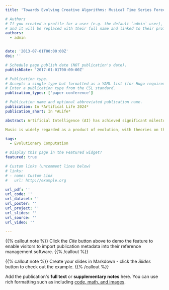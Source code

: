 ```yaml
---
title: 'Towards Evolving Creative Algorithms: Musical Time Series Forecasting with Tangled Program Graphs'

# Authors
# If you created a profile for a user (e.g. the default `admin` user), write the username (folder name) here
# and it will be replaced with their full name and linked to their profile.
authors:
  - admin


date: '2013-07-01T00:00:00Z'
doi: ''

# Schedule page publish date (NOT publication's date).
publishDate: '2017-01-01T00:00:00Z'

# Publication type.
# Accepts a single type but formatted as a YAML list (for Hugo requirements).
# Enter a publication type from the CSL standard.
publication_types: ['paper-conference']

# Publication name and optional abbreviated publication name.
publication: In *Artifical Life 2024*
publication_short: In *ALife*

abstract: Artificial Intelligence (AI) has achieved significant milestones in fields governed by clear rules, such as theorem proving and strategy games like chess. However, applying AI to music composition presents a unique challenge due to the subjective nature of evaluating creative work; the difficulty in designing a fitness function capable of measuring the creativity and uniqueness of solutions remains an unsolved issue. Even in the realm of generative machine learning, the focus has been modelling large datasets and producing plausible recreations rather than generating novel works or simulating the creative process itself. 

Music is widely regarded as a product of evolution, with theories on the cultural evolution of music and ethnomusicology studies suggesting music and culture co-evolve. This insight leads to the proposition that genetic programming could foster innovative compositions by modelling evolutionary processes. Specifically, an evolutionary search for computer programs has great potential for through the discovery of new programs, and {transformational creativity} by automatically encapsulating reusable code modules (e.g. functions) and performing a meta-search at the function/module level. A bi-level search of this nature may facilitate, a fundamental aspect of creative problem solving.

tags:
  - Evolutionary Computation

# Display this page in the Featured widget?
featured: true

# Custom links (uncomment lines below)
# links:
# - name: Custom Link
#   url: http://example.org

url_pdf: ''
url_code: ''
url_dataset: ''
url_poster: ''
url_project: ''
url_slides: ''
url_source: ''
url_video: ''

---
```


{{% callout note %}}
Click the _Cite_ button above to demo the feature to enable visitors to import publication metadata into their reference management software.
{{% /callout %}}

{{% callout note %}}
Create your slides in Markdown - click the _Slides_ button to check out the example.
{{% /callout %}}

Add the publication's **full text** or **supplementary notes** here. You can use rich formatting such as including [code, math, and images](https://docs.hugoblox.com/content/writing-markdown-latex/).
